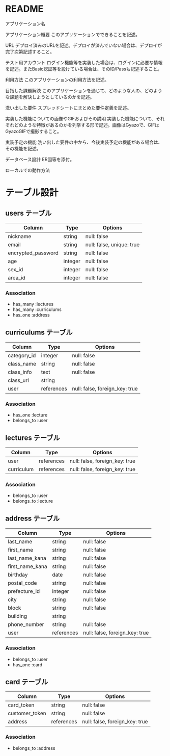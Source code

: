 # README

アプリケーション名	

アプリケーション概要	このアプリケーションでできることを記述。

URL	デプロイ済みのURLを記述。デプロイが済んでいない場合は、デプロイが完了次第記述すること。

テスト用アカウント	ログイン機能等を実装した場合は、ログインに必要な情報を記述。またBasic認証等を設けている場合は、そのID/Passも記述すること。

利用方法	このアプリケーションの利用方法を記述。

目指した課題解決	このアプリケーションを通じて、どのような人の、どのような課題を解決しようとしているのかを記述。

洗い出した要件	スプレッドシートにまとめた要件定義を記述。

実装した機能についての画像やGIFおよびその説明	実装した機能について、それぞれどのような特徴があるのかを列挙する形で記述。画像はGyazoで、GIFはGyazoGIFで撮影すること。

実装予定の機能	洗い出した要件の中から、今後実装予定の機能がある場合は、その機能を記述。

データベース設計	ER図等を添付。

ローカルでの動作方法

# テーブル設計

## users テーブル

| Column             | Type   | Options                   |
| ------------------ | ------ | --------------------------|
| nickname           | string | null: false               |
| email              | string | null: false, unique: true |
| encrypted_password | string | null: false               |
| age                | integer| null: false               |
| sex_id             | integer| null: false               |
| area_id            | integer| null: false               |

### Association

- has_many :lectures
- has_many :curriculums
- has_one  :address


## curriculums テーブル

| Column      | Type       | Options                        |
| ----------- | ---------- | ------------------------------ |
| category_id | integer    | null: false                    |
| class_name  | string     | null: false                    |
| class_info  | text       | null: false                    |
| class_url   | string     |                                |
| user        | references | null: false, foreign_key: true |

### Association

- has_one    :lecture
- belongs_to :user


## lectures テーブル

| Column     | Type       | Options                        |
| -----------| ---------- | ------------------------------ |
| user       | references | null: false, foreign_key: true |
| curriculum | references | null: false, foreign_key: true |

### Association

- belongs_to :user
- belongs_to :lecture


## address テーブル

| Column          | Type            | Options                  |
| ----------------| --------------- | ------------------------ |
| last_name       | string    | null: false                    |
| first_name      | string    | null: false                    |
| last_name_kana  | string    | null: false                    |
| first_name_kana | string    | null: false                    |
| birthday        | date      | null: false                    |
| postal_code     | string    | null: false                    |
| prefecture_id   | integer   | null: false                    |
| city            | string    | null: false                    |
| block           | string    | null: false                    |
| building        | string    |                                |
| phone_number    | string    | null: false                    |
| user            | references| null: false, foreign_key: true |

### Association

- belongs_to :user
- has_one    :card


## card テーブル

| Column         | Type       | Options                        |
| ---------------| ---------- | ------------------------------ |
| card_token     | string     | null: false                    |
| customer_token | string     | null: false                    |
| address        | references | null: false, foreign_key: true |

### Association

- belongs_to :address
